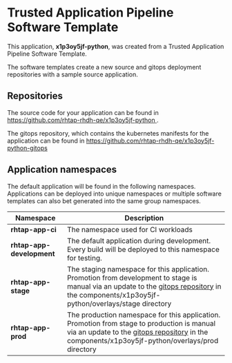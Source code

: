 # Trusted Application Pipeline Software Template

This application, **x1p3oy5jf-python**, was created from a Trusted Application Pipeline Software Template.

The software templates create a new source and gitops deployment repositories with a sample source application. 

## Repositories

The source code for your application can be found in [https://github.com/rhtap-rhdh-qe/x1p3oy5jf-python ](https://github.com/rhtap-rhdh-qe/x1p3oy5jf-python ).
 
The gitops repository, which contains the kubernetes manifests for the application can be found in 
[https://github.com/rhtap-rhdh-qe/x1p3oy5jf-python-gitops ](https://github.com/rhtap-rhdh-qe/x1p3oy5jf-python-gitops ) 

## Application namespaces 

The default application will be found in the following namespaces. Applications can be deployed into unique namespaces or multiple software templates can also bet generated into the same group namespaces.  

|  Namespace   |  Description   |  
| -------- | -------- |
| **rhtap-app-ci** | The namespace used for CI workloads |
| **rhtap-app-development** | The default application during development. Every build will be deployed to this namespace for testing. |
| **rhtap-app-stage** | The staging namespace for this application. Promotion from development to stage is manual via an update to the [gitops repository](https://github.com/rhtap-rhdh-qe/x1p3oy5jf-python-gitops ) in the components/x1p3oy5jf-python/overlays/stage directory |
| **rhtap-app-prod** | The production namespace for this application. Promotion from stage to production is manual via an update to the [gitops repository](https://github.com/rhtap-rhdh-qe/x1p3oy5jf-python-gitops ) in the components/x1p3oy5jf-python/overlays/prod directory |